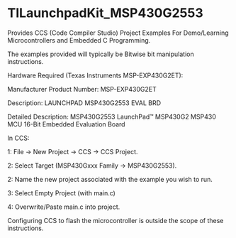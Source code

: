 # TILaunchpadKit_MSP430G2553
Provides CCS (Code Compiler Studio) Project Examples For Demo/Learning Microcontrollers and Embedded C Programming. 

The examples provided will typically be Bitwise bit manipulation instructions.


Hardware Required (Texas Instruments MSP-EXP430G2ET):

Manufacturer Product Number: MSP-EXP430G2ET

Description: LAUNCHPAD MSP430G2553 EVAL BRD

Detailed Description: MSP430G2553 LaunchPad™ MSP430G2 MSP430 MCU 16-Bit Embedded Evaluation Board



In CCS:

1: File -> New Project -> CCS -> CCS Project.

2: Select Target (MSP430Gxxx Family -> MSP430G2553).

2: Name the new project associated with the example you wish to run.

3: Select Empty Project (with main.c)

4: Overwrite/Paste main.c into project.

Configuring CCS to flash the microcontroller is outside the scope of these instructions.
